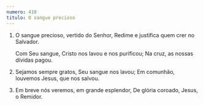 ```yaml
---
numero: 410
titulo: O sangue precioso
---
```

1. O sangue precioso, vertido do Senhor,
   Redime e justifica quem crer no Salvador.

   Com Seu sangue,
   Cristo nos lavou e nos purificou;
   Na cruz, as nossas dívidas pagou.

2. Sejamos sempre gratos, Seu sangue nos lavou;
   Em comunhão, louvemos Jesus, que nos salvou.

3. Em breve nós veremos, em grande esplendor,
   De glória coroado, Jesus, o Remidor.
